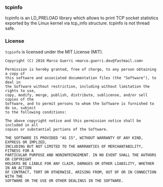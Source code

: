 ### tcpinfo  ###
tcpinfo is an LD_PRELOAD library which allows to print TCP socket statistics 
exported by the Linux kernel via tcp_info structure. tcpinfo is not thread 
safe.

### License ###
`tcpinfo` is licensed under the MIT License (MIT).

```
Copyright (C) 2016 Marco Guerri <marco.guerri.dev@fastmail.com>

Permission is hereby granted, free of charge, to any person obtaining a copy of 
this software and associated documentation files (the "Software"), to deal in 
the Software without restriction, including without limitation the rights to use, 
copy, modify, merge, publish, distribute, sublicense, and/or sell copies of the 
Software, and to permit persons to whom the Software is furnished to do so, subject
to the following conditions:

The above copyright notice and this permission notice shall be included in all 
copies or substantial portions of the Software.

THE SOFTWARE IS PROVIDED "AS IS", WITHOUT WARRANTY OF ANY KIND, EXPRESS OR IMPLIED, 
INCLUDING BUT NOT LIMITED TO THE WARRANTIES OF MERCHANTABILITY, FITNESS FOR A 
PARTICULAR PURPOSE AND NONINFRINGEMENT. IN NO EVENT SHALL THE AUTHORS OR COPYRIGHT 
HOLDERS BE LIABLE FOR ANY CLAIM, DAMAGES OR OTHER LIABILITY, WHETHER IN AN ACTION 
OF CONTRACT, TORT OR OTHERWISE, ARISING FROM, OUT OF OR IN CONNECTION WITH THE 
SOFTWARE OR THE USE OR OTHER DEALINGS IN THE SOFTWARE.
```
